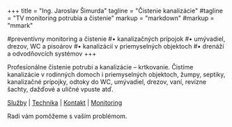 +++
title = "Ing. Jaroslav Šimurda"
tagline = "Čistenie kanalizácie"
#tagline = "TV monitoring potrubia a čistenie"
markup = "markdown"
#markup = "mmark"

#preventívny monitoring a čistenie
#• kanalizačných prípojok
#• umývadiel, drezov, WC a pisoárov
#• kanalizácií v priemyselných objektoch
#• drenáží a odvodňovcích systémov
+++

Profesionálne čistenie potrubi a kanalizácie – krtkovanie. Čistíme kanalizácie v rodinných domoch i priemyselných objektoch, žumpy, septiky, kanalizačné prípojky, odtoky do WC, umývadiel, drezov, vaní, revízne šachty, dažďové a uličné vpuste atď.

  [Služby](/about)
| [Technika](/about#technika)
| [Kontakt](/about#fakturace)
| [Monitoring](/about#monitoring)

Radi vám pomôžeme s vaším problémom.
